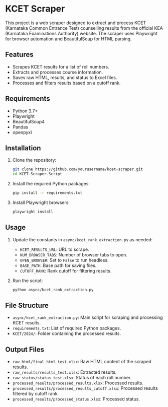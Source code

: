 # KCET Scraper

This project is a web scraper designed to extract and process KCET (Karnataka Common Entrance Test) counselling results from the official KEA (Karnataka Examinations Authority) website. The scraper uses Playwright for browser automation and BeautifulSoup for HTML parsing.

## Features

- Scrapes KCET results for a list of roll numbers.
- Extracts and processes course information.
- Saves raw HTML, results, and status to Excel files.
- Processes and filters results based on a cutoff rank.

## Requirements

- Python 3.7+
- Playwright
- BeautifulSoup4
- Pandas
- openpyxl

## Installation

1. Clone the repository:
    ```sh
    git clone https://github.com/yourusername/kcet-scraper.git
    cd KCET-Scraper-Script
    ```

2. Install the required Python packages:
    ```sh
    pip install -r requirements.txt
    ```

3. Install Playwright browsers:
    ```sh
    playwright install
    ```

## Usage

1. Update the constants in `async/kcet_rank_extraction.py` as needed:
    - `KCET_RESULTS_URL`: URL to scrape.
    - `NUM_BROWSER_TABS`: Number of browser tabs to open.
    - `OPEN_BROWSER`: Set to `False` to run headless.
    - `BASE_PATH`: Base path for saving files.
    - `CUTOFF_RANK`: Rank cutoff for filtering results.

2. Run the script:
    ```sh
    python async/kcet_rank_extraction.py
    ```

## File Structure

- `async/kcet_rank_extraction.py`: Main script for scraping and processing KCET results.
- `requirements.txt`: List of required Python packages.
- `KCET/2024/`: Folder containing the processed results.

## Output Files

- `raw_html/final_html_test.xlsx`: Raw HTML content of the scraped results.
- `raw_results/results_test.xlsx`: Extracted results.
- `raw_status/status_test.xlsx`: Status of each roll number.
- `processed_results/processed_results.xlsx`: Processed results.
- `processed_results/processed_results_cutoff.xlsx`: Processed results filtered by cutoff rank.
- `processed_results/processed_status.xlsx`: Processed status.
